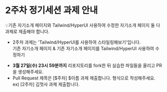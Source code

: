 # 2주차 정기세션 과제 안내
 💡기존 자기소개 페이지와 Tailwind/HyperUI 사용하여 수정한 자기소개 페이지 둘 다 과제로 제출해야 합니다.
<ul>
<li>2주차 과제는 'Tailwind/HyperUI를 사용하여 스타일링해보기'입니다.</li>
  기존 자기소개 페이지 & 기존 자기소개 페이지를 Tailwind/HyperUI 사용하여 수정하기
</ul>

<ul>
<li><b>3월 27일(수) 23시 59분까지</b> 리포지토리를 fork한 뒤 실습한 파일들을 올리고 PR을 생성해주세요.</li>
<li>Pull Request 제목은 [$주차] $이름 과제 제출합니다. 형식으로 작성해주세요.</li>
  ex) [2주차] 김멋사 과제 제출합니다.
</ul>
